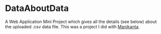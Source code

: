 # DataAboutData

A Web Application Mini Project which gives all the details (see below) about the uploaded .csv data file. This was a project I did with [Manikanta](https://github.com/manik456).
